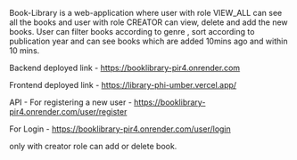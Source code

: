 Book-Library is a web-application where user with role VIEW_ALL can see all the books and user with role CREATOR can view, delete and add the new books. User can filter books according to genre , sort according to publication year and can see books which are added 10mins ago and within 10 mins.

Backend deployed link - https://booklibrary-pir4.onrender.com

Frontend deployed link - https://library-phi-umber.vercel.app/

API - 
For registering a new user - https://booklibrary-pir4.onrender.com/user/register

For Login - https://booklibrary-pir4.onrender.com/user/login

only with creator role can add or delete book.

